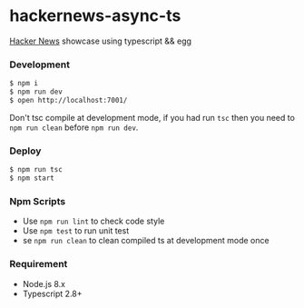 # hackernews-async-ts

[Hacker News](https://news.ycombinator.com/) showcase using typescript && egg

### Development

```bash
$ npm i
$ npm run dev
$ open http://localhost:7001/
```

Don't tsc compile at development mode, if you had run `tsc` then you need to `npm run clean` before `npm run dev`.

### Deploy

```bash
$ npm run tsc
$ npm start
```

### Npm Scripts

- Use `npm run lint` to check code style
- Use `npm test` to run unit test
- se `npm run clean` to clean compiled ts at development mode once

### Requirement

- Node.js 8.x
- Typescript 2.8+
